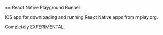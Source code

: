 == React Native Playground Runner

iOS app for downloading and running React Native apps from rnplay.org.

Completely EXPERIMENTAL.
